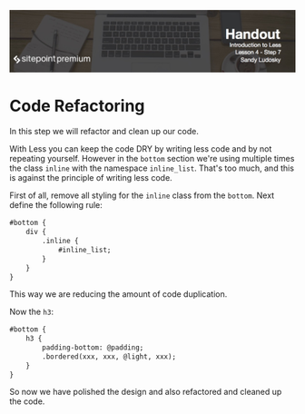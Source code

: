 ![](Introduction_to_Less/headers/4-7.jpg)
# Code Refactoring

In this step we will refactor and clean up our code.

With Less you can keep the code DRY by writing less code and by not repeating yourself. However in the `bottom` section we're using multiple times the class `inline` with the namespace `inline_list`. That's too much, and this is against the principle of writing less code.

First of all, remove all styling for the `inline` class from the `bottom`. Next define the following rule:

```less
#bottom {
 	div {
 	 	.inline {
 	  		#inline_list;
 	 	}
 	}
}
```

This way we are reducing the amount of code duplication.

Now the `h3`:

```less
#bottom {
 	h3 {
		padding-bottom: @padding;
	 	.bordered(xxx, xxx, @light, xxx);
	}
}
```

So now we have polished the design and also refactored and cleaned up the code.